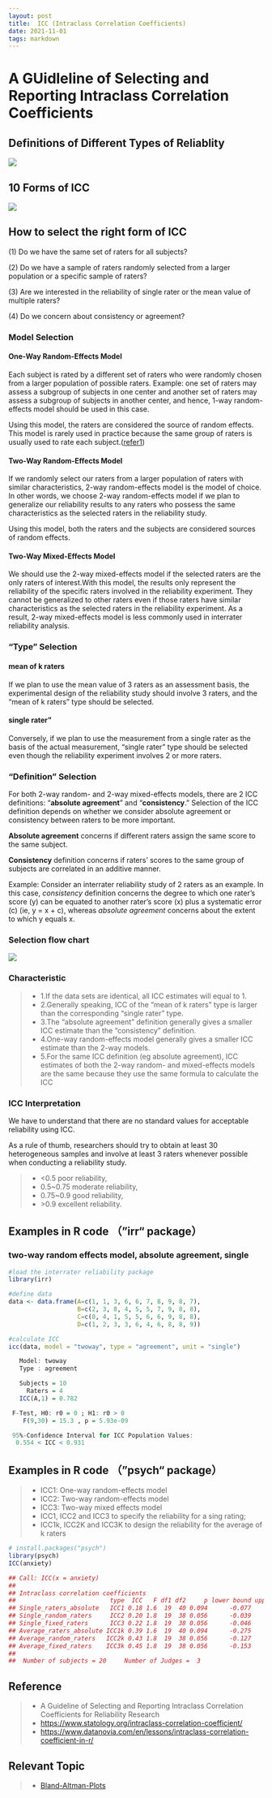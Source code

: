 ```yaml
---
layout: post
title:  ICC (Intraclass Correlation Coefficients) 
date: 2021-11-01
tags: markdown    
---
```


# A GUidleline of Selecting and Reporting Intraclass Correlation Coefficients
## Definitions of Different Types of Reliablity
![](/images/blog/ICC_definition.png)
## 10 Forms of ICC
![](/images/blog/10forms.png)
## How to select the right form of ICC
(1) Do we have the same set of raters for all subjects? 

(2) Do we have a sample of raters randomly selected from a larger population or a specific sample of raters? 

(3) Are we interested in the reliability of single rater or the mean value of multiple raters? 

(4) Do we concern about consistency or agreement?
### Model Selection
#### One-Way Random-Effects Model
Each subject is rated by a different set of raters who were randomly chosen from a larger population of possible raters. Example: one set of raters may assess a subgroup of subjects in one center and another set of raters may assess a subgroup of subjects in another center, and hence, 1-way random-effects model should be used in this case.

Using this model, the raters are considered the source of random effects. This model is rarely used in practice because the same group of raters is usually used to rate each subject.([refer1](https://www.statology.org/intraclass-correlation-coefficient/))
#### Two-Way Random-Effects Model
If we randomly select our raters from a larger population of raters with similar characteristics, 2-way random-effects model is the model of choice. In other words, we choose 2-way random-effects model if we plan to generalize our reliability results to any raters who possess the same characteristics as the selected raters in the reliability study.

Using this model, both the raters and the subjects are considered sources of random effects.

#### Two-Way Mixed-Effects Model
We should use the 2-way mixed-effects model if the selected raters are the only raters of interest.With this model, the results only represent the reliability of the specific raters involved in the reliability experiment. They cannot be generalized to other raters even if those raters have similar characteristics as the selected raters in the reliability experiment. As a result, 2-way mixed-effects model is less commonly used in interrater reliability analysis.



### “Type” Selection
#### mean of k raters
If we plan to use the mean value of 3 raters as an assessment basis, the experimental design of the reliability study should involve 3 raters, and the “mean of k raters” type should be selected.
#### single rater”
Conversely, if we plan to use the measurement from a single rater as the basis of the actual measurement, “single rater” type should be selected even though the reliability experiment involves 2 or more raters.

### “Definition” Selection
For both 2-way random- and 2-way mixed-effects models, there are 2 ICC definitions: “**absolute agreement**” and “**consistency**.” Selection of the ICC definition depends on whether we consider absolute agreement or consistency between raters to be more important.

**Absolute agreement** concerns if different raters assign the same score to the same subject.

**Consistency** definition concerns if raters’ scores to the same group of subjects are correlated in an additive manner.

Example:
Consider an interrater reliability study of 2 raters as an example. In this case, *consistency* definition concerns the degree to which one rater’s score (y) can be equated to another rater’s score (x) plus a systematic error (c) (ie, y = x + c), whereas *absolute agreement* concerns about the extent to which y equals x.

### Selection flow chart
![](/images/blog/flowchart.png)

### Characteristic
>* 1.If the data sets are identical, all ICC estimates will equal to 1.
>* 2.Generally speaking, ICC of the “mean of k raters” type is larger than the corresponding “single rater” type.
>* 3.The “absolute agreement” definition generally gives a smaller ICC estimate than the “consistency” definition.
>* 4.One-way random-effects model generally gives a smaller ICC estimate than the 2-way models.
>* 5.For the same ICC definition (eg absolute agreement), ICC estimates of both the 2-way random- and mixed-effects models are the same because they use the same formula to calculate the ICC


### ICC Interpretation
We have to understand that there are no standard values for acceptable reliability using ICC.

As a rule of thumb, researchers should try to obtain at least 30 heterogeneous samples and involve at least 3 raters whenever possible when conducting a reliability study.

>* <0.5 poor reliability,
>* 0.5~0.75 moderate reliability,
>* 0.75~0.9 good reliability,
>* \>0.9 excellent reliability.

## Examples in R code （”irr“ package）
### two-way random effects model, absolute agreement, single

```R
#load the interrater reliability package
library(irr)

#define data
data <- data.frame(A=c(1, 1, 3, 6, 6, 7, 8, 9, 8, 7),
                   B=c(2, 3, 8, 4, 5, 5, 7, 9, 8, 8),
                   C=c(0, 4, 1, 5, 5, 6, 6, 9, 8, 8),
                   D=c(1, 2, 3, 3, 6, 4, 6, 8, 8, 9))

#calculate ICC
icc(data, model = "twoway", type = "agreement", unit = "single")

   Model: twoway 
   Type : agreement 

   Subjects = 10 
     Raters = 4 
   ICC(A,1) = 0.782

 F-Test, H0: r0 = 0 ; H1: r0 > 0 
    F(9,30) = 15.3 , p = 5.93e-09 

 95%-Confidence Interval for ICC Population Values:
  0.554 < ICC < 0.931
```

## Examples in R code （”psych“ package）
>* ICC1: One-way random-effects model
>* ICC2: Two-way random-effects model
>* ICC3: Two-way mixed effects model
>* ICC1, ICC2 and ICC3 to specify the reliability for a sing rating;
>* ICC1k, ICC2K and ICC3K to design the reliability for the average of k raters

```R
# install.packages("psych")
library(psych)
ICC(anxiety)

## Call: ICC(x = anxiety)
## 
## Intraclass correlation coefficients 
##                          type  ICC   F df1 df2     p lower bound upper bound
## Single_raters_absolute   ICC1 0.18 1.6  19  40 0.094      -0.077        0.48
## Single_random_raters     ICC2 0.20 1.8  19  38 0.056      -0.039        0.49
## Single_fixed_raters      ICC3 0.22 1.8  19  38 0.056      -0.046        0.52
## Average_raters_absolute ICC1k 0.39 1.6  19  40 0.094      -0.275        0.74
## Average_random_raters   ICC2k 0.43 1.8  19  38 0.056      -0.127        0.75
## Average_fixed_raters    ICC3k 0.45 1.8  19  38 0.056      -0.153        0.77
## 
##  Number of subjects = 20     Number of Judges =  3

```

## Reference
>* A Guideline of Selecting and Reporting Intraclass Correlation Coefficients for Reliability Research
>* https://www.statology.org/intraclass-correlation-coefficient/
>* https://www.datanovia.com/en/lessons/intraclass-correlation-coefficient-in-r/

## Relevant Topic
>* [Bland-Altman-Plots]()